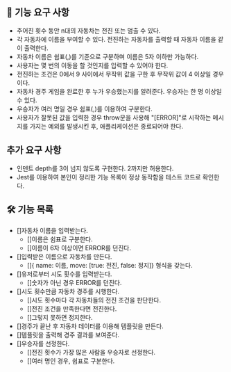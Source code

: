 ## 🚀 기능 요구 사항

- 주어진 횟수 동안 n대의 자동차는 전진 또는 멈출 수 있다.
- 각 자동차에 이름을 부여할 수 있다. 전진하는 자동차를 출력할 때 자동차 이름을 같이 출력한다.
- 자동차 이름은 쉼표(,)를 기준으로 구분하며 이름은 5자 이하만 가능하다.
- 사용자는 몇 번의 이동을 할 것인지를 입력할 수 있어야 한다.
- 전진하는 조건은 0에서 9 사이에서 무작위 값을 구한 후 무작위 값이 4 이상일 경우이다.
- 자동차 경주 게임을 완료한 후 누가 우승했는지를 알려준다. 우승자는 한 명 이상일 수 있다.
- 우승자가 여러 명일 경우 쉼표(,)를 이용하여 구분한다.
- 사용자가 잘못된 값을 입력한 경우 throw문을 사용해 "[ERROR]"로 시작하는 메시지를 가지는 예외를 발생시킨 후, 애플리케이션은 종료되어야 한다.

## 추가 요구 사항

- 인덴트 depth를 3이 넘지 않도록 구현한다. 2까지만 허용한다.
- Jest를 이용하여 본인이 정리한 기능 목록이 정상 동작함을 테스트 코드로 확인한다.

## 🛠 기능 목록

- []자동차 이름을 입력받는다.
  - []이름은 쉼표로 구분한다.
  - []이름이 6자 이상이면 ERROR를 던진다.
- []입력받은 이름으로 자동차를 만든다.
  - []{ name: 이름, move: [true: 전진, false: 정지]} 형식을 갖는다.
- []유저로부터 시도 횟수를 입력받는다.
  - []숫자가 아닌 경우 ERROR를 던진다.
- []시도 횟수만큼 자동차 경주를 시행한다.
  - []시도 횟수마다 각 자동차들의 전진 조건을 판단한다.
  - []전진 조건을 만족한다면 전진한다.
  - []그렇지 못하면 정지한다.
- []경주가 끝난 후 자동차 데이터를 이용해 템플릿을 만든다.
- []템플릿을 출력해 경주 결과를 보여준다.
- []우승자를 선정한다.
  - []전진 횟수가 가장 많은 사람을 우승자로 선정한다.
  - []여러 명인 경우, 쉼표로 구분한다.
